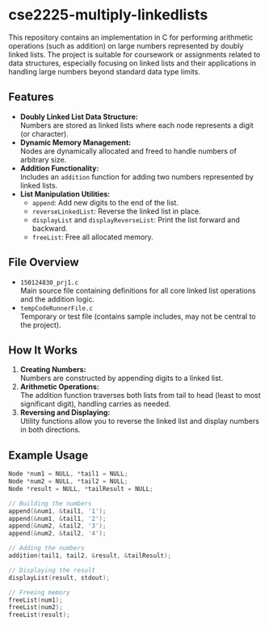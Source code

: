 # cse2225-multiply-linkedlists

This repository contains an implementation in C for performing arithmetic operations (such as addition) on large numbers represented by doubly linked lists. The project is suitable for coursework or assignments related to data structures, especially focusing on linked lists and their applications in handling large numbers beyond standard data type limits.

## Features

- **Doubly Linked List Data Structure:**  
  Numbers are stored as linked lists where each node represents a digit (or character).
- **Dynamic Memory Management:**  
  Nodes are dynamically allocated and freed to handle numbers of arbitrary size.
- **Addition Functionality:**  
  Includes an `addition` function for adding two numbers represented by linked lists.
- **List Manipulation Utilities:**  
  - `append`: Add new digits to the end of the list.
  - `reverseLinkedList`: Reverse the linked list in place.
  - `displayList` and `displayReverseList`: Print the list forward and backward.
  - `freeList`: Free all allocated memory.

## File Overview

- `150124830_prj1.c`  
  Main source file containing definitions for all core linked list operations and the addition logic.
- `tempCodeRunnerFile.c`  
  Temporary or test file (contains sample includes, may not be central to the project).

## How It Works

1. **Creating Numbers:**  
   Numbers are constructed by appending digits to a linked list.
2. **Arithmetic Operations:**  
   The addition function traverses both lists from tail to head (least to most significant digit), handling carries as needed.
3. **Reversing and Displaying:**  
   Utility functions allow you to reverse the linked list and display numbers in both directions.

## Example Usage

```c
Node *num1 = NULL, *tail1 = NULL;
Node *num2 = NULL, *tail2 = NULL;
Node *result = NULL, *tailResult = NULL;

// Building the numbers
append(&num1, &tail1, '1');
append(&num1, &tail1, '2');
append(&num2, &tail2, '3');
append(&num2, &tail2, '4');

// Adding the numbers
addition(tail1, tail2, &result, &tailResult);

// Displaying the result
displayList(result, stdout);

// Freeing memory
freeList(num1);
freeList(num2);
freeList(result);
